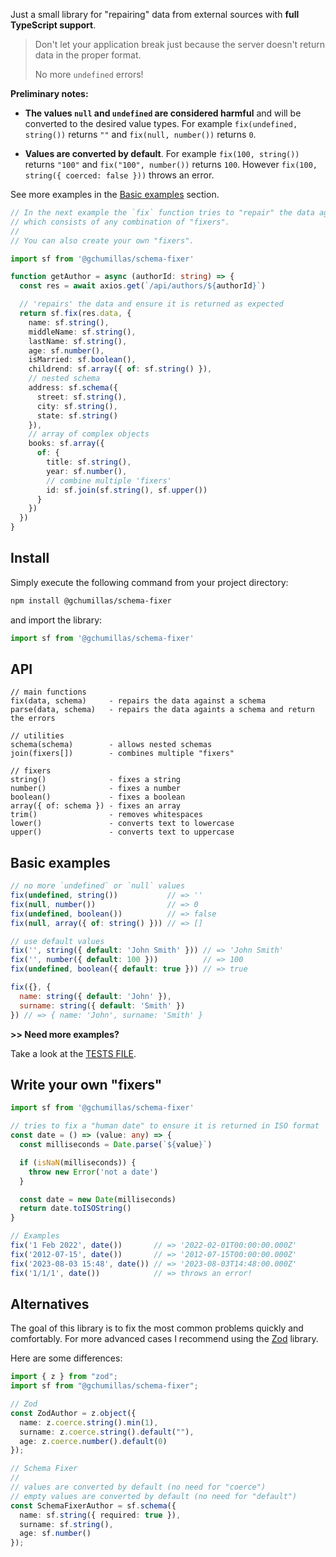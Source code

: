 Just a small library for "repairing" data from external sources with **full TypeScript support**.

> Don't let your application break just because the server doesn't return data in the proper format.
> 
> No more `undefined` errors!

**Preliminary notes:**

- **The values `null` and `undefined` are considered harmful** and will be converted to the desired value types. For example `fix(undefined, string())` returns `""` and `fix(null, number())` returns `0`.

- **Values are converted by default**. For example `fix(100, string())` returns `"100"` and `fix("100", number())` returns `100`. However `fix(100, string({ coerced: false }))` throws an error.

See more examples in the [Basic examples](#basic-examples) section.

```ts
// In the next example the `fix` function tries to "repair" the data against an schema,
// which consists of any combination of "fixers".
//
// You can also create your own "fixers".

import sf from '@gchumillas/schema-fixer'

function getAuthor = async (authorId: string) => {
  const res = await axios.get(`/api/authors/${authorId}`)

  // 'repairs' the data and ensure it is returned as expected
  return sf.fix(res.data, {
    name: sf.string(),
    middleName: sf.string(),
    lastName: sf.string(),
    age: sf.number(),
    isMarried: sf.boolean(),
    childrend: sf.array({ of: sf.string() }),
    // nested schema
    address: sf.schema({
      street: sf.string(),
      city: sf.string(),
      state: sf.string()
    }),
    // array of complex objects
    books: sf.array({
      of: {
        title: sf.string(),
        year: sf.number(),
        // combine multiple 'fixers'
        id: sf.join(sf.string(), sf.upper())
      }
    })
  })
}
```

## Install

Simply execute the following command from your project directory:

```bash
npm install @gchumillas/schema-fixer
```

and import the library:

```js
import sf from '@gchumillas/schema-fixer'
```

## API

```
// main functions
fix(data, schema)     - repairs the data against a schema
parse(data, schema)   - repairs the data againts a schema and return the errors

// utilities
schema(schema)        - allows nested schemas
join(fixers[])        - combines multiple "fixers"

// fixers
string()              - fixes a string
number()              - fixes a number
boolean()             - fixes a boolean
array({ of: schema }) - fixes an array
trim()                - removes whitespaces
lower()               - converts text to lowercase
upper()               - converts text to uppercase
```

## Basic examples

```js
// no more `undefined` or `null` values
fix(undefined, string())           // => ''
fix(null, number())                // => 0
fix(undefined, boolean())          // => false
fix(null, array({ of: string() })) // => []

// use default values
fix('', string({ default: 'John Smith' })) // => 'John Smith'
fix('', number({ default: 100 }))          // => 100
fix(undefined, boolean({ default: true })) // => true

fix({}, {
  name: string({ default: 'John' }),
  surname: string({ default: 'Smith' })
}) // => { name: 'John', surname: 'Smith' }
```

**>> Need more examples?**

Take a look at the [TESTS FILE](./src/index.test.js).

## Write your own "fixers"

```ts
import sf from '@gchumillas/schema-fixer'

// tries to fix a "human date" to ensure it is returned in ISO format
const date = () => (value: any) => {
  const milliseconds = Date.parse(`${value}`)

  if (isNaN(milliseconds)) {
    throw new Error('not a date')
  }

  const date = new Date(milliseconds)
  return date.toISOString()
}

// Examples
fix('1 Feb 2022', date())       // => '2022-02-01T00:00:00.000Z'
fix('2012-07-15', date())       // => '2012-07-15T00:00:00.000Z'
fix('2023-08-03 15:48', date()) // => '2023-08-03T14:48:00.000Z'
fix('1/1/1', date())            // => throws an error!
```

## Alternatives

The goal of this library is to fix the most common problems quickly and comfortably. For more advanced cases I recommend using the [Zod](https://github.com/colinhacks/zod) library.

Here are some differences:

```ts
import { z } from "zod";
import sf from "@gchumillas/schema-fixer";

// Zod
const ZodAuthor = z.object({
  name: z.coerce.string().min(1),
  surname: z.coerce.string().default(""),
  age: z.coerce.number().default(0)
});

// Schema Fixer
//
// values are converted by default (no need for "coerce")
// empty values are converted by default (no need for "default")
const SchemaFixerAuthor = sf.schema({
  name: sf.string({ required: true }),
  surname: sf.string(),
  age: sf.number()
});
```
